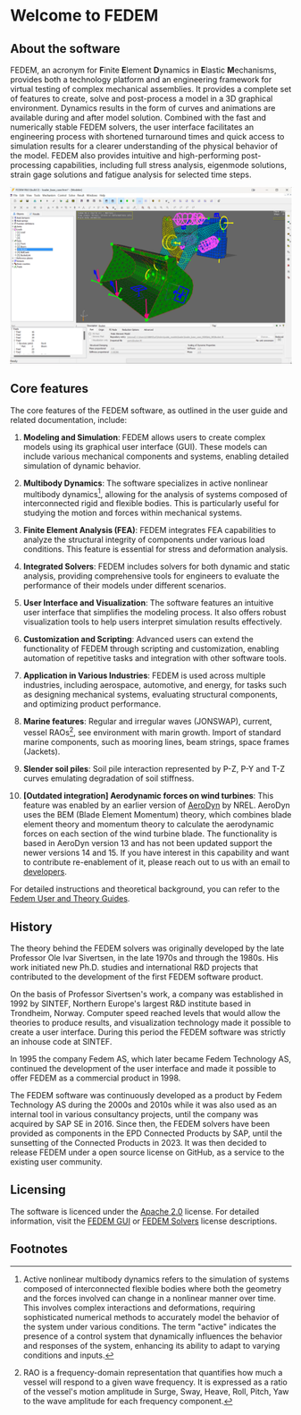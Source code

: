 # Welcome to FEDEM

## About the software

FEDEM, an acronym for **F**inite **E**lement **D**ynamics in **E**lastic **M**echanisms,
provides both a technology platform and an engineering framework for virtual testing of complex mechanical assemblies.
It provides a complete set of features to create, solve and post-process a model in a 3D graphical environment.
Dynamics results in the form of curves and animations are available during and after model solution.
Combined with the fast and numerically stable FEDEM solvers, the user interface facilitates an engineering process
with shortened turnaround times and quick access to simulation results for a clearer understanding of the physical
behavior of the model. FEDEM also provides intuitive and high-performing post-processing capabilities, including
full stress analysis, eigenmode solutions, strain gage solutions and fatigue analysis for selected time steps.

![User Interface](images/user_interface_2.png)

## Core features

The core features of the FEDEM software, as outlined in the user guide and related documentation, include:

1. **Modeling and Simulation**: FEDEM allows users to create complex models using its graphical user interface (GUI). These models can include various mechanical components and systems, enabling detailed simulation of dynamic behavior.

2. **Multibody Dynamics**: The software specializes in active nonlinear multibody dynamics[^1], allowing for the analysis of systems composed of interconnected rigid and flexible bodies. This is particularly useful for studying the motion and forces within mechanical systems.

3. **Finite Element Analysis (FEA)**: FEDEM integrates FEA capabilities to analyze the structural integrity of components under various load conditions. This feature is essential for stress and deformation analysis.

4. **Integrated Solvers**: FEDEM includes solvers for both dynamic and static analysis, providing comprehensive tools for engineers to evaluate the performance of their models under different scenarios.

5. **User Interface and Visualization**: The software features an intuitive user interface that simplifies the modeling process. It also offers robust visualization tools to help users interpret simulation results effectively.

6. **Customization and Scripting**: Advanced users can extend the functionality of FEDEM through scripting and customization, enabling automation of repetitive tasks and integration with other software tools.

7. **Application in Various Industries**: FEDEM is used across multiple industries, including aerospace, automotive, and energy, for tasks such as designing mechanical systems, evaluating structural components, and optimizing product performance.

8. **Marine features**: Regular and irregular waves (JONSWAP), current, vessel RAOs[^2], see environment with marin growth. Import of standard marine components, such as mooring lines, beam strings, space frames (Jackets).

9. **Slender soil piles**: Soil pile interaction represented by P-Z, P-Y and T-Z curves emulating degradation of soil stiffness.

10. **[Outdated integration] Aerodynamic forces on wind turbines**: This feature was enabled by an earlier version of [AeroDyn](https://www.nrel.gov/wind/nwtc/aerodyn.html) by NREL.
AeroDyn uses the BEM (Blade Element Momentum) theory, which combines blade element theory and momentum theory to calculate the aerodynamic forces on each section of the wind turbine blade. The functionality is based in AeroDyn version 13 and has not been updated support the newer versions 14 and 15.
If you have interest in this capability and want to contribute re-enablement of it,
please reach out to us with an email to [developers](mailto:developers@openfedem.org).

For detailed instructions and theoretical background, you can refer to the [Fedem User and Theory Guides](https://www.openfedem.org/guides/A_user_and_theory_guides/).


## History

The theory behind the FEDEM solvers was originally developed by the late
Professor Ole Ivar Sivertsen, in the late 1970s and through the 1980s.
His work initiated new Ph.D. studies and international R&D projects
that contributed to the development of the first FEDEM software product.

On the basis of Professor Sivertsen's work, a company was established in 1992
by SINTEF, Northern Europe's largest R&D institute based in Trondheim, Norway.
Computer speed reached levels that would allow the theories to produce results,
and visualization technology made it possible to create a user interface.
During this period the FEDEM software was strictly an inhouse code at SINTEF.

In 1995 the company Fedem AS, which later became Fedem Technology AS,
continued the development of the user interface and made it possible to offer
FEDEM as a commercial product in 1998.

The FEDEM software was continuously developed as a product by Fedem Technology AS
during the 2000s and 2010s while it was also used as an internal tool in
various consultancy projects, until the company was acquired by SAP SE in 2016.
Since then, the FEDEM solvers have been provided as components in the
EPD Connected Products by SAP, until the sunsetting of the Connected Products
in 2023. It was then decided to release FEDEM under a open source license
on GitHub, as a service to the existing user community.

## Licensing

The software is licenced under the [Apache 2.0](https://opensource.org/license/apache-2-0/) license.
For detailed information, visit the [FEDEM GUI](https://github.com/openfedem/fedem-gui/blob/main/LICENSE)
or [FEDEM Solvers](https://github.com/openfedem/fedem-solvers/blob/main/LICENSE) license descriptions.

## Footnotes

[^1]: Active nonlinear multibody dynamics refers to the simulation of systems composed of interconnected flexible bodies where both the geometry and the forces involved can change in a nonlinear manner over time. This involves complex interactions and deformations, requiring sophisticated numerical methods to accurately model the behavior of the system under various conditions. The term "active" indicates the presence of a control system that dynamically influences the behavior and responses of the system, enhancing its ability to adapt to varying conditions and inputs.

[^2]: RAO is a frequency-domain representation that quantifies how much a vessel will respond to a given wave frequency. It is expressed as a ratio of the vessel's motion amplitude in Surge, Sway, Heave, Roll, Pitch, Yaw to the wave amplitude for each frequency component.

